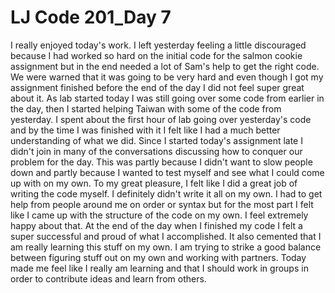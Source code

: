 # LJ Code 201_Day 7

I really enjoyed today's work. I left yesterday feeling a little discouraged because I had worked so hard on the initial code for the salmon cookie assignment but in the end needed a lot of Sam's help to get the right code. We were warned that it was going to be very hard and even though I got my assignment finished before the end of the day I did not feel super great about it. As lab started today I was still going over some code from earlier in the day, then I started helping Taiwan with some of the code from yesterday. I spent about the first hour of lab going over yesterday's code and by the time I was finished with it I felt like I had a much better understanding of what we did. Since I started today's assignment late I didn't join in many of the conversations discussing how to conquer our problem for the day. This was partly because I didn't want to slow people down and partly because I wanted to test myself and see what I could come up with on my own. To my great pleasure, I felt like I did a great job of writing the code myself. I definitely didn't write it all on my own. I had to get help from people around me on order or syntax but for the most part I felt like I came up with the structure of the code on my own. I feel extremely happy about that. At the end of the day when I finished my code I felt a super successful and proud of what I accomplished. It also cemented that I am really learning this stuff on my own. I am trying to strike a good balance between figuring stuff out on my own and working with partners. Today made me feel like I really am learning and that I should work in groups in order to contribute ideas and learn from others.   
